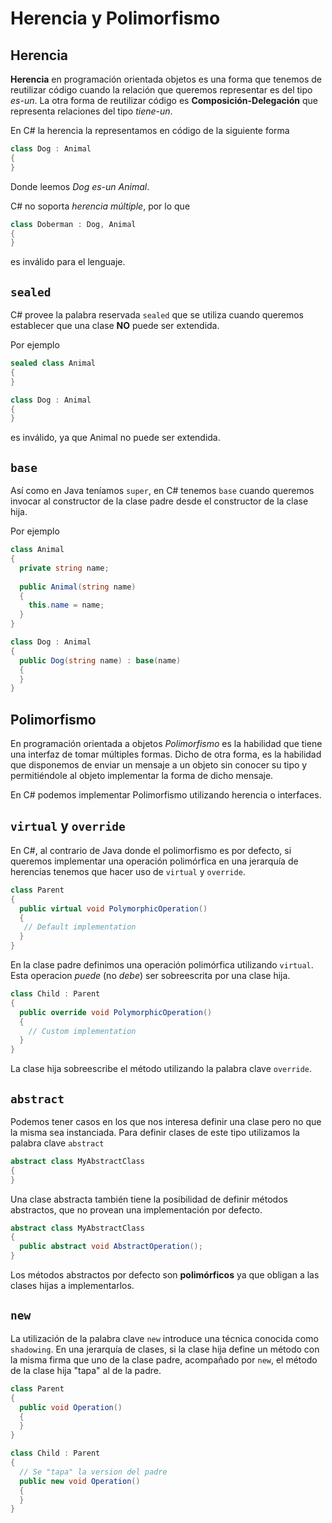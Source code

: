 # Herencia y Polimorfismo

## Herencia

**Herencia** en programación orientada objetos es una forma que tenemos de reutilizar código cuando la relación que queremos representar es del tipo _es-un_. La otra forma de reutilizar código es **Composición-Delegación** que representa relaciones del tipo _tiene-un_.

En C# la herencia la representamos en código de la siguiente forma

```cs
class Dog : Animal
{
}
```

Donde leemos _Dog es-un Animal_.

C# no soporta _herencia múltiple_, por lo que

```cs
class Doberman : Dog, Animal
{
}
```

es inválido para el lenguaje.

## `sealed`

C# provee la palabra reservada `sealed` que se utiliza cuando queremos establecer que una clase **NO** puede ser extendida.

Por ejemplo

```cs
sealed class Animal
{
}

class Dog : Animal
{
}
```

es inválido, ya que Animal no puede ser extendida.

## `base`

Así como en Java teníamos `super`, en C# tenemos `base` cuando queremos invocar al constructor de la clase padre desde el constructor de la clase hija.

Por ejemplo

```cs
class Animal
{
  private string name;
  
  public Animal(string name)
  {
    this.name = name;
  }
}

class Dog : Animal
{
  public Dog(string name) : base(name)
  {
  }
}
```

## Polimorfismo

En programación orientada a objetos _Polimorfismo_ es la habilidad que tiene una interfaz de tomar múltiples formas. Dicho de otra forma, es la habilidad que disponemos de enviar un mensaje a un objeto sin conocer su tipo y permitiéndole al objeto implementar la forma de dicho mensaje.

En C# podemos implementar Polimorfismo utilizando herencia o interfaces.

## `virtual` y `override`

En C#, al contrario de Java donde el polimorfismo es por defecto, si queremos implementar una operación polimórfica en una jerarquía de herencias tenemos que hacer uso de `virtual` y `override`.

```cs
class Parent
{
  public virtual void PolymorphicOperation()
  {
   // Default implementation
  }
}
```

En la clase padre definimos una operación polimórfica utilizando `virtual`. Esta operacion _puede_ (no _debe_) ser sobreescrita por una clase hija.

```cs
class Child : Parent
{
  public override void PolymorphicOperation()
  {
    // Custom implementation
  }
}
```

La clase hija sobreescribe el método utilizando la palabra clave `override`.

## `abstract`

Podemos tener casos en los que nos interesa definir una clase pero no que la misma sea instanciada. Para definir clases de este tipo utilizamos la palabra clave `abstract`

```cs
abstract class MyAbstractClass
{
}
```

Una clase abstracta también tiene la posibilidad de definir métodos abstractos, que no provean una implementación por defecto.

```cs
abstract class MyAbstractClass
{
  public abstract void AbstractOperation();
}
```

Los métodos abstractos por defecto son **polimórficos** ya que obligan a las clases hijas a implementarlos.

## `new`

La utilización de la palabra clave `new` introduce una técnica conocida como `shadowing`. En una jerarquía de clases, si la clase hija define un método con la misma firma que uno de la clase padre, acompañado por `new`, el método de la clase hija "tapa" al de la padre.

```cs
class Parent
{
  public void Operation()
  {
  }
}

class Child : Parent
{
  // Se "tapa" la version del padre
  public new void Operation()
  {
  }
}
```

